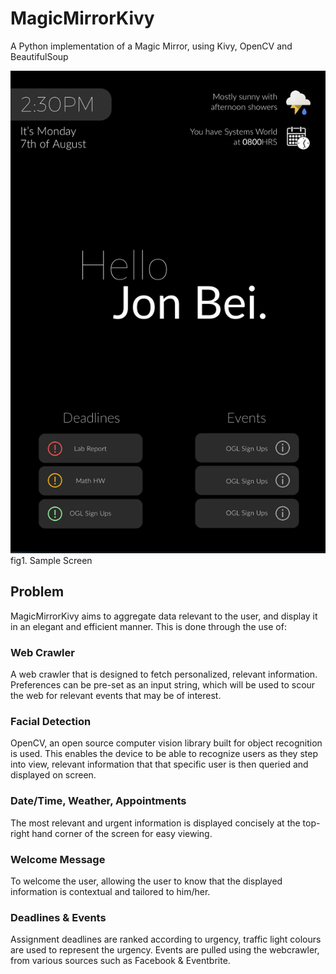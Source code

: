 # MagicMirrorKivy
A Python implementation of a Magic Mirror, using Kivy, OpenCV and BeautifulSoup

![ScreenImage](https://github.com/jonbeibeibei/MagicMirrorKivy/blob/master/Infographic%20Poster%20/MirrorFront.png)
fig1. Sample Screen

## Problem
MagicMirrorKivy aims to aggregate data relevant to the user, and display it in an elegant and efficient manner. This is done through the use of: 

### Web Crawler
A web crawler that is designed to fetch personalized, relevant information. Preferences can be pre-set as an input string, which will be used to scour the web for relevant events that may be of interest. 

### Facial Detection 
OpenCV, an open source computer vision library built for object recognition is used. This enables the device to be able to recognize users as they step into view, relevant information that that specific user is then queried and displayed on screen. 

### Date/Time, Weather, Appointments
The most relevant and urgent information is displayed concisely at the top-right hand corner of the screen for easy viewing. 

### Welcome Message
To welcome the user, allowing the user to know that the displayed information is contextual and tailored to him/her. 

### Deadlines & Events
Assignment deadlines are ranked according to urgency, traffic light colours are used to represent the urgency. Events are pulled using the webcrawler, from various sources such as Facebook & Eventbrite. 